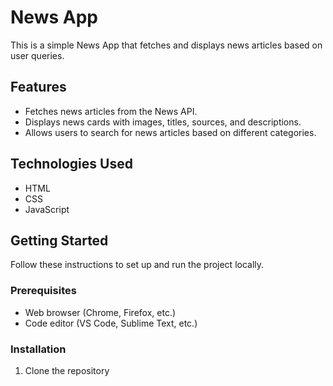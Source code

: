 # News App

This is a simple News App that fetches and displays news articles based on user queries.

## Features

- Fetches news articles from the News API.
- Displays news cards with images, titles, sources, and descriptions.
- Allows users to search for news articles based on different categories.



## Technologies Used

- HTML
- CSS
- JavaScript

## Getting Started

Follow these instructions to set up and run the project locally.

### Prerequisites

- Web browser (Chrome, Firefox, etc.)
- Code editor (VS Code, Sublime Text, etc.)

### Installation

1. Clone the repository




